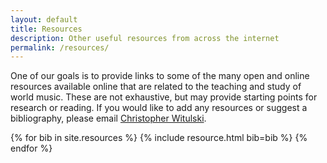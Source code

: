 ```yaml
---
layout: default
title: Resources
description: Other useful resources from across the internet
permalink: /resources/
---
```


One of our goals is to provide links to some of the many open and online resources available online that are related to the teaching and study of world music. These are not exhaustive, but may provide starting points for research or reading. If you would like to add any resources or suggest a bibliography, please email [Christopher Witulski][email].

{% for bib in site.resources %}
{% include resource.html bib=bib %}
{% endfor %}

[email]: mailto:cwituls@bgsu.edu
